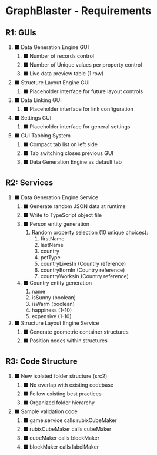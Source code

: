 # GraphBlaster - Requirements

## R1: GUIs

1. ⬛ Data Generation Engine GUI
    1. ⬛ Number of records control
    2. ⬛ Number of Unique values per property control
    3. ⬛ Live data preview table (1 row)
2. ⬛ Structure Layout Engine GUI
    1. ⬛ Placeholder interface for future layout controls
3. ⬛ Data Linking GUI
    1. ⬛ Placeholder interface for link configuration
4. ⬛ Settings GUI
    1. ⬛ Placeholder interface for general settings
5. ⬛ GUI Tabbing System
    1. ⬛ Compact tab list on left side
    2. ⬛ Tab switching closes previous GUI
    3. ⬛ Data Generation Engine as default tab

## R2: Services

1. ⬛ Data Generation Engine Service
    1. ⬛ Generate random JSON data at runtime
    2. ⬛ Write to TypeScript object file
    3. ⬛ Person entity generation
        1. Random property selection (10 unique choices):
            1. firstName
            2. lastName  
            3. country
            4. petType
            5. countryLivesIn (Country reference)
            6. countryBornIn (Country reference)
            7. countryWorksIn (Country reference)
    4. ⬛ Country entity generation
        1. name
        2. isSunny (boolean)
        3. isWarm (boolean)
        4. happiness (1-10)
        5. expensive (1-10)
2. ⬛ Structure Layout Engine Service
    1. ⬛ Generate geometric container structures
    2. ⬛ Position nodes within structures

## R3: Code Structure

1. ⬛ New isolated folder structure (src2)
    1. ⬛ No overlap with existing codebase
    2. ⬛ Follow existing best practices
    3. ⬛ Organized folder hierarchy
2. ⬛ Sample validation code
    1. ⬛ game.service calls rubixCubeMaker
    2. ⬛ rubixCubeMaker calls cubeMaker
    3. ⬛ cubeMaker calls blockMaker
    4. ⬛ blockMaker calls labelMaker